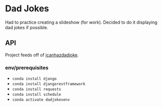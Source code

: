 # Dad Jokes

Had to practice creating a slideshow (for work). Decided to do it displaying dad jokes if possible. 

## API

Project feeds off of [icanhazdadjoke](https://icanhazdadjoke.com/).

### env/prerequisites

* `conda install django`
* `conda install djangorestframework`
* `conda install requests`
* `conda install schedule`
* `conda activate dadjokesenv`

